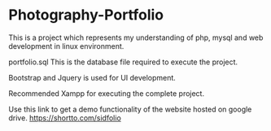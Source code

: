 # Photography-Portfolio
This is a project which represents my understanding of php, mysql and web development in linux environment.

portfolio.sql
This is the database file required to execute the project.

Bootstrap and Jquery is used for UI development.

Recommended Xampp for executing the complete project.

Use this link to get a demo functionality of the website hosted on google drive.
https://shortto.com/sidfolio
